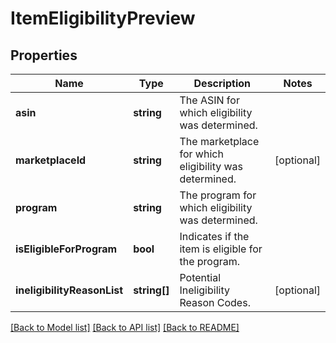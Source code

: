 # ItemEligibilityPreview

## Properties
Name | Type | Description | Notes
------------ | ------------- | ------------- | -------------
**asin** | **string** | The ASIN for which eligibility was determined. | 
**marketplaceId** | **string** | The marketplace for which eligibility was determined. | [optional] 
**program** | **string** | The program for which eligibility was determined. | 
**isEligibleForProgram** | **bool** | Indicates if the item is eligible for the program. | 
**ineligibilityReasonList** | **string[]** | Potential Ineligibility Reason Codes. | [optional] 

[[Back to Model list]](../README.md#documentation-for-models) [[Back to API list]](../README.md#documentation-for-api-endpoints) [[Back to README]](../README.md)



